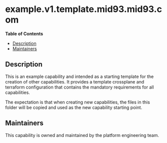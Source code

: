 # example.v1.template.mid93.mid93.com

**Table of Contents**
- [Description](#description)
- [Maintainers](#maintainers)

## Description
This is an example capability and intended as a starting template for the creation of other capabilities. It provides a template crossplane and terraform configuration that contains the mandatory requirements for all capabilities.

The expectation is that when creating new capabilities, the files in this folder will be copied and used as the new capability starting point.

## Maintainers
This capability is owned and maintained by the platform engineering team.